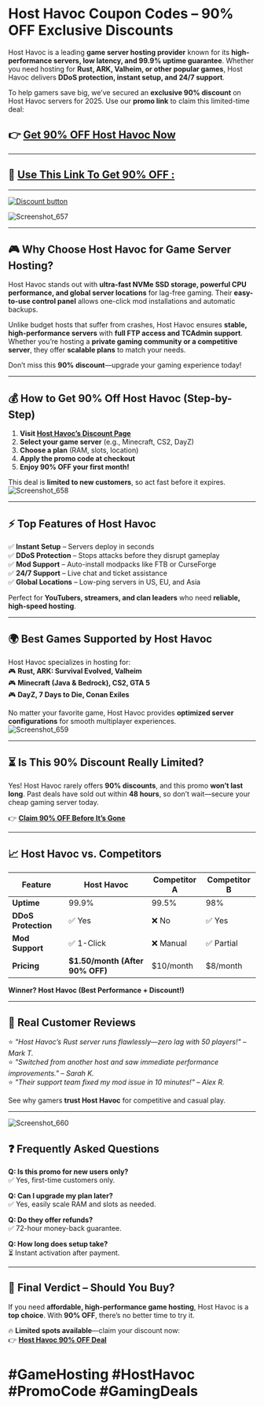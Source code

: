# Host Havoc Coupon Codes – 90% OFF Exclusive Discounts
Host Havoc is a leading **game server hosting provider** known for its **high-performance servers, low latency, and 99.9% uptime guarantee**. Whether you need hosting for **Rust, ARK, Valheim, or other popular games**, Host Havoc delivers **DDoS protection, instant setup, and 24/7 support**.  

To help gamers save big, we’ve secured an **exclusive 90% discount** on Host Havoc servers for 2025. Use our **promo link** to claim this limited-time deal:  

## 👉 **[Get 90% OFF Host Havoc Now](https://hosthavoc.com/billing/aff.php?aff=2087)**  
---
## 🎁 **[Use This Link To Get 90% OFF :](https://hosthavoc.com/billing/aff.php?aff=2087)**

---
[![Discount button](https://github.com/user-attachments/assets/8ba835f2-8890-47da-9f69-c6be66980d77)](https://hosthavoc.com/billing/aff.php?aff=2087)


![Screenshot_657](https://github.com/user-attachments/assets/ff126ec8-a5e5-472b-aab2-d7903bc3a5eb)

---

## **🎮 Why Choose Host Havoc for Game Server Hosting?**  
Host Havoc stands out with **ultra-fast NVMe SSD storage, powerful CPU performance, and global server locations** for lag-free gaming. Their **easy-to-use control panel** allows one-click mod installations and automatic backups.  

Unlike budget hosts that suffer from crashes, Host Havoc ensures **stable, high-performance servers** with **full FTP access and TCAdmin support**. Whether you’re hosting a **private gaming community or a competitive server**, they offer **scalable plans** to match your needs.  

Don’t miss this **90% discount**—upgrade your gaming experience today!  

---

## **💰 How to Get 90% Off Host Havoc (Step-by-Step)**  
1. **Visit [Host Havoc’s Discount Page](https://hosthavoc.com/billing/aff.php?aff=2087)**  
2. **Select your game server** (e.g., Minecraft, CS2, DayZ)  
3. **Choose a plan** (RAM, slots, location)  
4. **Apply the promo code at checkout**  
5. **Enjoy 90% OFF your first month!**  

This deal is **limited to new customers**, so act fast before it expires.  
![Screenshot_658](https://github.com/user-attachments/assets/fb3751b3-bef6-494d-9eab-a76a83859296)

---

## **⚡ Top Features of Host Havoc**  
✅ **Instant Setup** – Servers deploy in seconds  
✅ **DDoS Protection** – Stops attacks before they disrupt gameplay  
✅ **Mod Support** – Auto-install modpacks like FTB or CurseForge  
✅ **24/7 Support** – Live chat and ticket assistance  
✅ **Global Locations** – Low-ping servers in US, EU, and Asia  

Perfect for **YouTubers, streamers, and clan leaders** who need **reliable, high-speed hosting**.  

---

## **🌍 Best Games Supported by Host Havoc**  
Host Havoc specializes in hosting for:  
🎮 **Rust, ARK: Survival Evolved, Valheim**  
🎮 **Minecraft (Java & Bedrock), CS2, GTA 5**  
🎮 **DayZ, 7 Days to Die, Conan Exiles**  

No matter your favorite game, Host Havoc provides **optimized server configurations** for smooth multiplayer experiences.  
![Screenshot_659](https://github.com/user-attachments/assets/f921765b-04d2-40a0-8b82-0da4e24357d9)

---

## **⏳ Is This 90% Discount Really Limited?**  
Yes! Host Havoc rarely offers **90% discounts**, and this promo **won’t last long**. Past deals have sold out within **48 hours**, so don’t wait—secure your cheap gaming server today.  

👉 **[Claim 90% OFF Before It’s Gone](https://hosthavoc.com/billing/aff.php?aff=2087)**  

---

## **📈 Host Havoc vs. Competitors**  
| Feature          | Host Havoc | Competitor A | Competitor B |  
|------------------|-----------|-------------|-------------|  
| **Uptime**       | 99.9%     | 99.5%       | 98%         |  
| **DDoS Protection** | ✅ Yes  | ❌ No        | ✅ Yes       |  
| **Mod Support**  | ✅ 1-Click | ❌ Manual    | ✅ Partial   |  
| **Pricing**      | **$1.50/month (After 90% OFF)** | $10/month | $8/month |  

**Winner? Host Havoc (Best Performance + Discount!)**  

---

## **💬 Real Customer Reviews**  
⭐ *"Host Havoc’s Rust server runs flawlessly—zero lag with 50 players!"* – *Mark T.*  
⭐ *"Switched from another host and saw immediate performance improvements."* – *Sarah K.*  
⭐ *"Their support team fixed my mod issue in 10 minutes!"* – *Alex R.*  

See why gamers **trust Host Havoc** for competitive and casual play.  

---
![Screenshot_660](https://github.com/user-attachments/assets/d7d3c4f0-6046-4164-9148-e750fc24114d)

## **❓ Frequently Asked Questions**  
**Q: Is this promo for new users only?**  
✅ Yes, first-time customers only.  

**Q: Can I upgrade my plan later?**  
✅ Yes, easily scale RAM and slots as needed.  

**Q: Do they offer refunds?**  
✅ 72-hour money-back guarantee.  

**Q: How long does setup take?**  
⏳ Instant activation after payment.  

---

## **🚀 Final Verdict – Should You Buy?**  
If you need **affordable, high-performance game hosting**, Host Havoc is a **top choice**. With **90% OFF**, there’s no better time to try it.  

🔥 **Limited spots available**—claim your discount now:  
👉 **[Host Havoc 90% OFF Deal](https://hosthavoc.com/billing/aff.php?aff=2087)**  

# **#GameHosting #HostHavoc #PromoCode #GamingDeals**
